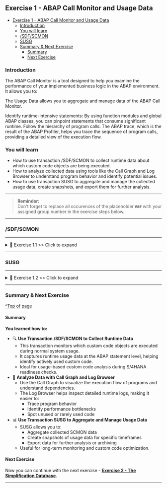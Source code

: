
## Exercise 1 - ABAP Call Monitor and Usage Data

- [Exercise 1 - ABAP Call Monitor and Usage Data](#exercise-1---abap-call-monitor-and-usage-data)
  - [Introduction](#introduction)
  - [You will learn](#you-will-learn)
  - [/SDF/SCMON](#sdfscmon)
  - [SUSG](#susg)
  - [Summary \& Next Exercise](#summary--next-exercise)
    - [Summary](#summary)
    - [Next Exercise](#next-exercise)

<!-- Exercise Description -->
### Introduction
The ABAP Call Monitor is a tool designed to help you examine the performance of your implemented business logic in the ABAP environment. It allows you to:

The Usage Data allows you to aggregate and manage data of the ABAP Call Monitor.

Identify runtime-intensive statements: By using function modules and global ABAP classes, you can pinpoint statements that consume significant runtime.
Follow the hierarchy of program calls: The ABAP trace, which is the result of the ABAP Profiler, helps you trace the sequence of program calls, providing a detailed view of the execution flow.

### You will learn  
- How to use transaction /SDF/SCMON to collect runtime data about which custom code objects are being executed.
- How to analyze collected data using tools like the Call Graph and Log Browser to understand program behavior and identify potential issues.
- How to use transaction SUSG to aggregate and manage the collected usage data, create snapshots, and export them for further analysis.

---
> **Reminder:**   
> Don't forget to replace all occurences of the placeholder **`###`** with your assigned group number in the exercise steps below.  
---


### /SDF/SCMON

---

<details>
    <summary>🔵 Exercise 1.1 >> Click to expand</summary>

1. Logon to the Checked System within your ABAP Development Tools to your SAP ERP 6.0 EhP7 system (A4H).

           Use the provided logon information.

2. Create a new ABAP project
3. Logon to the system with the provided User: DEVELOPER## Password: Welcome1 Client: 001
4. Add your exercise package Z_CCM_EX_## to your favorite packages.
5. Run any of your programs within your favorite packages e.g.  
    <img src="images//Picture1.png" width="70%">
    <img src="images//Picture2.png" width="70%">
6. Start transaction: ```/SDF/SCMON (ABAP Call Monitor)```
    <img src="images//Picture3.png" width="70%">
7. Execute Collect Data.   
    <img src="images//Picture4.png" width="70%">
8. Analyze the data by filtering for your executed programs by using ```Display Data```
    <img src="images//Picture5.png" width="70%">
    <img src="images//Picture6.png" width="70%">
9.	Use the ABAP Monitor Call Graph to check what was called from you program
    <img src="images//Picture7.png" width="70%">
10. Use the ABAP Call Monitor Log Browser and check if there are any errors.
    <img src="images//Picture8.png" width="70%">
</details>

---

### SUSG

---

<details>
  <summary>🔵 Exercise 1.2 >> Click to expand</summary>

11. Start Transaction SUSG   
    <img src="images//Picture9.png" width="70%">
12. Check whether all ABAP Call Monitor data was aggregated
    <img src="images//Picture10.png" width="70%">
    <img src="images//Picture11.png" width="70%">
13.	Create a new snapshot. Check if a day of the aggregated  ABAP Call Monitor data is missing
    <img src="images//Picture12.png" width="70%">
14.	Manage your snapshots   
    <img src="images//Picture13.png" width="70%">
15.	Download your snapshot to your local file system or push it to anywhere else.
    <img src="images//Picture14.png" width="70%">
</details>

---

### Summary & Next Exercise
[^Top of page](#)

#### Summary

**You learned how to:**

- 🔍 **Use Transaction /SDF/SCMON to Collect Runtime Data**
  - This transaction monitors which custom code objects are executed during normal system usage.
  - It captures runtime usage data at the ABAP statement level, helping identify actively used custom code.
  - Ideal for usage-based custom code analysis during S/4HANA readiness checks.
- 🧠 **Analyze Data with Call Graph and Log Browser**
  - Use the Call Graph to visualize the execution flow of programs and understand dependencies.
  - The Log Browser helps inspect detailed runtime logs, making it easier to:
    - Trace program behavior
    - Identify performance bottlenecks
    - Spot unused or rarely used code
- 📊 **Use Transaction SUSG to Aggregate and Manage Usage Data**
  - SUSG allows you to:
    - Aggregate collected SCMON data
    - Create snapshots of usage data for specific timeframes
    - Export data for further analysis or archiving
  - Useful for long-term monitoring and custom code optimization.

#### Next Exercise
Now you can continue with the next exercise - **[Exercise 2 - The Simplification Database](../ex2/README2.md)**.

---
